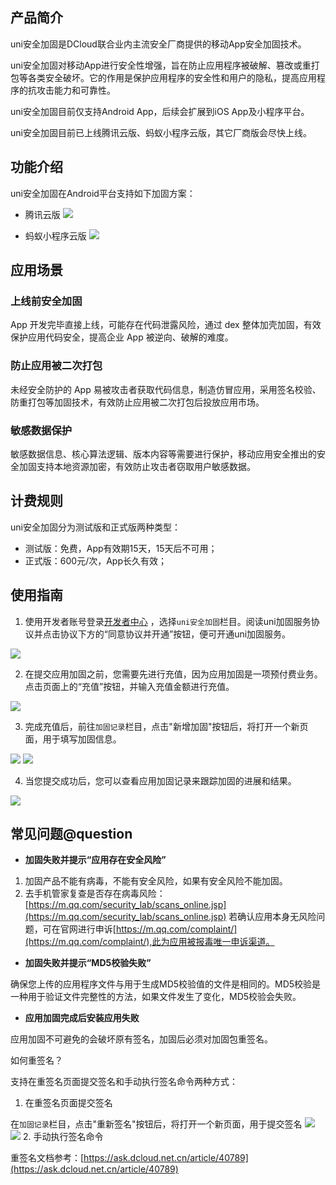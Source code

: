 ## 产品简介

uni安全加固是DCloud联合业内主流安全厂商提供的移动App安全加固技术。

uni安全加固对移动App进行安全性增强，旨在防止应用程序被破解、篡改或重打包等各类安全破坏。它的作用是保护应用程序的安全性和用户的隐私，提高应用程序的抗攻击能力和可靠性。

uni安全加固目前仅支持Android App，后续会扩展到iOS App及小程序平台。

uni安全加固目前已上线腾讯云版、蚂蚁⼩程序云版，其它厂商版会尽快上线。

## 功能介绍

uni安全加固在Android平台支持如下加固方案：
- 腾讯云版
![](https://qiniu-web-assets.dcloud.net.cn/unidoc/zh/app-reinforce/20230822005.png)

- 蚂蚁⼩程序云版
![](https://qiniu-web-assets.dcloud.net.cn/unidoc/zh/app-reinforce/20230822006.png)

## 应用场景

### 上线前安全加固

App 开发完毕直接上线，可能存在代码泄露风险，通过 dex 整体加壳加固，有效保护应用代码安全，提高企业 App 被逆向、破解的难度。

### 防止应用被二次打包

未经安全防护的 App 易被攻击者获取代码信息，制造仿冒应用，采用签名校验、防重打包等加固技术，有效防止应用被二次打包后投放应用市场。

### 敏感数据保护

敏感数据信息、核心算法逻辑、版本内容等需要进行保护，移动应用安全推出的安全加固支持本地资源加密，有效防止攻击者窃取用户敏感数据。

## 计费规则

uni安全加固分为测试版和正式版两种类型：

- 测试版：免费，App有效期15天，15天后不可用；
- 正式版：600元/次，App长久有效；

## 使用指南

1. 使用开发者账号登录[开发者中心](https://dev.dcloud.net.cn/) ，选择`uni安全加固`栏目。阅读uni加固服务协议并点击协议下方的“同意协议并开通”按钮，便可开通uni加固服务。

![](https://qiniu-web-assets.dcloud.net.cn/unidoc/zh/app-reinforce/20230822001.png)

2. 在提交应用加固之前，您需要先进行充值，因为应用加固是一项预付费业务。点击页面上的“充值”按钮，并输入充值金额进行充值。

![](https://qiniu-web-assets.dcloud.net.cn/unidoc/zh/app-reinforce/20230822002_02.png)

3. 完成充值后，前往`加固记录`栏目，点击"新增加固"按钮后，将打开一个新页面，用于填写加固信息。

![](https://qiniu-web-assets.dcloud.net.cn/unidoc/zh/app-reinforce/20230822003_01.png)
![](https://qiniu-web-assets.dcloud.net.cn/unidoc/zh/app-reinforce/20230822003_02.png)



4. 当您提交成功后，您可以查看应用加固记录来跟踪加固的进展和结果。

![](https://qiniu-web-assets.dcloud.net.cn/unidoc/zh/app-reinforce/20230822004_03.png)


## 常见问题@question

- **加固失败并提示“应用存在安全风险”**

1. 加固产品不能有病毒，不能有安全风险，如果有安全风险不能加固。
2. 去手机管家复查是否存在病毒风险：[https://m.qq.com/security_lab/scans_online.jsp](https://m.qq.com/security_lab/scans_online.jsp)
若确认应用本身无风险问题，可在官网进行申诉[https://m.qq.com/complaint/](https://m.qq.com/complaint/),此为应用被报毒唯一申诉渠道。

- **加固失败并提示“MD5校验失败”**

确保您上传的应用程序文件与用于生成MD5校验值的文件是相同的。MD5校验是一种用于验证文件完整性的方法，如果文件发生了变化，MD5校验会失败。


- **应用加固完成后安装应用失败**

应用加固不可避免的会破坏原有签名，加固后必须对加固包重签名。

如何重签名？

支持在重签名页面提交签名和手动执行签名命令两种方式：

1. 在重签名页面提交签名

在`加固记录`栏目，点击"重新签名"按钮后，将打开一个新页面，用于提交签名
![](https://qiniu-web-assets.dcloud.net.cn/unidoc/zh/app-reinforce/20231027003_01.png)
![](https://qiniu-web-assets.dcloud.net.cn/unidoc/zh/app-reinforce/20231027003_03.png)
2. 手动执行签名命令

重签名文档参考：[https://ask.dcloud.net.cn/article/40789](https://ask.dcloud.net.cn/article/40789)




